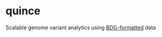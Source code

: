 quince
======

Scalable genome variant analytics using [BDG-formatted](https://github.com/bigdatagenomics/bdg-formats) data
